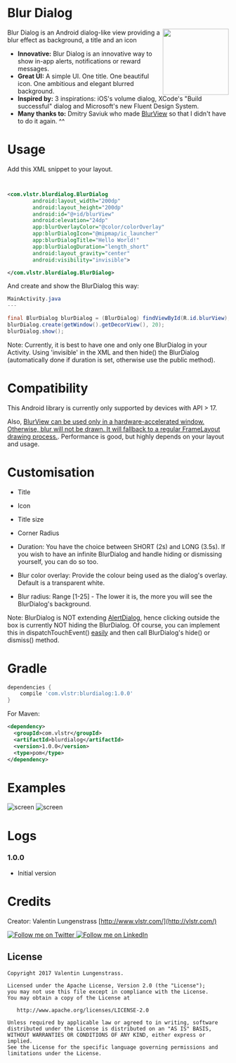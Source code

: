 # Blur Dialog

<img src="https://github.com/byvlstr/blurdialog/blob/master/assets/BlurDialog.png" width=150 align=right>

Blur Dialog is an Android dialog-like view providing a blur effect as background, a title and an icon

* **Innovative:** Blur Dialog is an innovative way to show in-app alerts, notifications or reward messages.
* **Great UI:** A simple UI. One title. One beautiful icon. One ambitious and elegant blurred background. 
* **Inspired by:** 3 inspirations: iOS's volume dialog, XCode's "Build successful" dialog and Microsoft's new Fluent Design System.
* **Many thanks to:** Dmitry Saviuk who made [BlurView](https://github.com/Dimezis/BlurView) so that I didn't have to do it again. ^^

# Usage

Add this XML snippet to your layout.

```xml


<com.vlstr.blurdialog.BlurDialog
        android:layout_width="200dp"
        android:layout_height="200dp"
        android:id="@+id/blurView"
        android:elevation="24dp"
        app:blurOverlayColor="@color/colorOverlay"
        app:blurDialogIcon="@mipmap/ic_launcher"
        app:blurDialogTitle="Hello World!"
        app:blurDialogDuration="length_short"
        android:layout_gravity="center"
        android:visibility="invisible">

</com.vlstr.blurdialog.BlurDialog>
```

And create and show the BlurDialog this way:

```java
MainActivity.java
---

final BlurDialog blurDialog = (BlurDialog) findViewById(R.id.blurView);
blurDialog.create(getWindow().getDecorView(), 20);
blurDialog.show();
```
Note: Currently, it is best to have one and only one BlurDialog in your Activity. Using 'invisible' in the XML and then hide() the BlurDialog (automatically done if duration is set, otherwise use the public method). 

# Compatibility
This Android library is currently only supported by devices with API > 17.

Also, [BlurView can be used only in a hardware-accelerated window. Otherwise, blur will not be drawn. It will fallback to a regular FrameLayout drawing process.](https://github.com/Dimezis/BlurView). Performance is good, but highly depends on your layout and usage.

# Customisation

* Title
* Icon
* Title size
* Corner Radius
* Duration: You have the choice between SHORT (2s) and LONG (3.5s). If you wish to have an infinite BlurDialog and handle hiding or dismissing yourself, you can do so too.

* Blur color overlay: Provide the colour being used as the dialog's overlay. Default is a transparent white.
* Blur radius: Range [1-25] - The lower it is, the more you will see the BlurDialog's background.

Note: BlurDialog is NOT extending [AlertDialog](https://developer.android.com/reference/android/app/AlertDialog.html), hence clicking outside the box is currently NOT hiding the BlurDialog. Of course, you can implement this in dispatchTouchEvent() [easily](http://stackoverflow.com/questions/36889141/hide-keyboard-in-fragment-on-outside-click) and then call BlurDialog's hide() or dismiss() method. 



# Gradle


```groovy
dependencies {
    compile 'com.vlstr:blurdialog:1.0.0'
}
```

For Maven:

```xml
<dependency>
  <groupId>com.vlstr</groupId>
  <artifactId>blurdialog</artifactId>
  <version>1.0.0</version>
  <type>pom</type>
</dependency>
```


# Examples

![screen](https://github.com/byvlstr/blurdialog/blob/master/assets/travel.png)
![screen](https://github.com/byvlstr/blurdialog/blob/master/assets/game.png)

# Logs

### 1.0.0

- Initial version



# Credits

Creator: Valentin Lungenstrass [http://www.vlstr.com/](http://vlstr.com/)

<a href="https://twitter.com/byvlstr">
  <img alt="Follow me on Twitter"
       src="https://raw.githubusercontent.com/florent37/DaVinci/master/mobile/src/main/res/drawable-hdpi/twitter.png" />
</a>
<a href="https://www.linkedin.com/in/valentin-lungenstrass-3a496b97/">
  <img alt="Follow me on LinkedIn"
       src="https://raw.githubusercontent.com/florent37/DaVinci/master/mobile/src/main/res/drawable-hdpi/linkedin.png" />
</a>


License
--------

    Copyright 2017 Valentin Lungenstrass.

    Licensed under the Apache License, Version 2.0 (the "License");
    you may not use this file except in compliance with the License.
    You may obtain a copy of the License at

       http://www.apache.org/licenses/LICENSE-2.0

    Unless required by applicable law or agreed to in writing, software
    distributed under the License is distributed on an "AS IS" BASIS,
    WITHOUT WARRANTIES OR CONDITIONS OF ANY KIND, either express or implied.
    See the License for the specific language governing permissions and
    limitations under the License.

